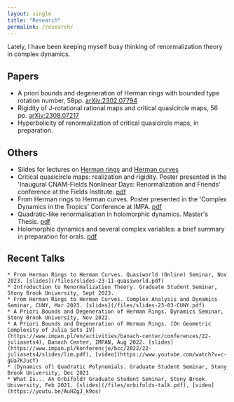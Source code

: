 ```yaml
---
layout: single
title: "Research"
permalink: /research/
---
```


Lately, I have been keeping myself busy thinking of renormalization theory in complex dynamics.

## Papers
  * A priori bounds and degeneration of Herman rings with bounded type rotation number, 58pp. [arXiv:2302.07794](https://arxiv.org/abs/2302.07794)    
  * Rigidity of J-rotational rational maps and critical quasicircle maps, 56 pp. [arXiv:2308.07217](https://arxiv.org/abs/2308.07217)    
  * Hyperbolicity of renormalization of critical quasicircle maps, in preparation.   

## Others
  * Slides for lectures on [Herman rings](/files/slides-23-12-Herman-rings.pdf) and [Herman curves](/files/slides-23-12-Herman-curves.pdf)   
  * Critical quasicircle maps: realization and rigidity. Poster presented in the 'Inaugural CNAM-Fields Nonlinear Days: Renormalization and Friends' conference at the Fields Institute. [pdf](/files/poster-Critical_quasicircle_maps.pdf)   
  * From Herman rings to Herman curves. Poster presented in the 'Complex Dynamics in the Tropics' Conference at IMPA. [pdf](https://impa.br/wp-content/uploads/2022/11/Poster-Willie-Rush-Lim-nova-versao-poster-rio-2160-3840.pdf)    
  * Quadratic-like renormalisation in holomorphic dynamics. Master's Thesis. [pdf](/files/masters-thesis.pdf)    
  * Holomorphic dynamics and several complex variables: a brief summary in preparation for orals. [pdf](/files/orals-summary.pdf)    

## Recent Talks
    * From Herman Rings to Herman Curves. Quasiworld (Online) Seminar, Nov 2023. [slides](/files/slides-23-11-quasiworld.pdf)
    * Introduction to Renormalization Theory. Graduate Student Seminar, Stony Brook University, Sept 2023.
    * From Herman Rings to Herman Curves. Complex Analysis and Dynamics Seminar, CUNY, Mar 2023. [slides](/files/slides-23-03-CUNY.pdf)
    * A Priori Bounds and Degeneration of Herman Rings. Dynamics Seminar, Stony Brook University, Nov 2022.
    * A Priori Bounds and Degeneration of Herman Rings. [On Geometric Complexity of Julia Sets IV](https://www.impan.pl/en/activities/banach-center/conferences/22-juliasets4), Banach Center, IMPAN, Aug 2022. [slides](https://www.impan.pl/konferencje/bcc/2022/22-juliasets4/slides/lim.pdf), [video](https://www.youtube.com/watch?v=c-gUa7KJucY)
    * (Dynamics of) Quadratic Polynomials. Graduate Student Seminar, Stony Brook University, Dec 2021
    * What Is... An Orbifold? Graduate Student Seminar, Stony Brook University, Feb 2021. [slides](/files/orbifolds-talk.pdf), [video](https://youtu.be/AuHZgJ_k9os)
